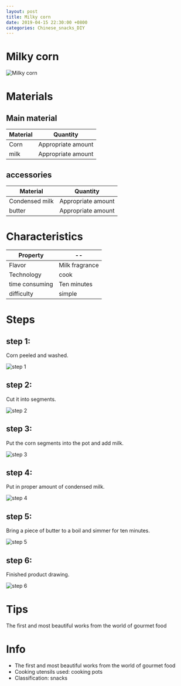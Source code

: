 ```yaml
---
layout: post
title: Milky corn
date: 2019-04-15 22:30:00 +0800
categories: Chinese_snacks_DIY
---
```


# Milky corn

![Milky corn]({{site.baseurl}}/img/401504/401504.jpg)

# Materials


## Main material

Material|Quantity
--|--
Corn|Appropriate amount
milk|Appropriate amount

## accessories

Material|Quantity
--|--
Condensed milk|Appropriate amount
butter|Appropriate amount

# Characteristics

Property|--
--|--
Flavor|Milk fragrance
Technology|cook
time consuming|Ten minutes
difficulty|simple

# Steps

## step 1:

Corn peeled and washed.

![step 1]({{site.baseurl}}/img/401504/1.jpg)

## step 2:

Cut it into segments.

![step 2]({{site.baseurl}}/img/401504/2.jpg)

## step 3:

Put the corn segments into the pot and add milk.

![step 3]({{site.baseurl}}/img/401504/3.jpg)

## step 4:

Put in proper amount of condensed milk.

![step 4]({{site.baseurl}}/img/401504/4.jpg)

## step 5:

Bring a piece of butter to a boil and simmer for ten minutes.

![step 5]({{site.baseurl}}/img/401504/5.jpg)

## step 6:

Finished product drawing.

![step 6]({{site.baseurl}}/img/401504/6.jpg)

# Tips

The first and most beautiful works from the world of gourmet food

# Info

- The first and most beautiful works from the world of gourmet food
- Cooking utensils used: cooking pots
- Classification: snacks